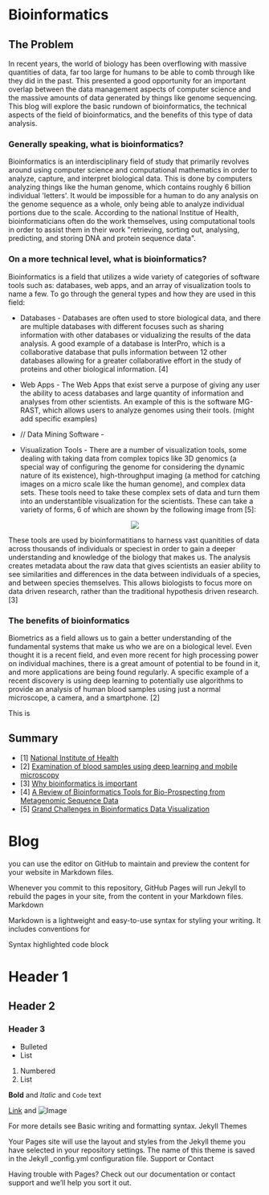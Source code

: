 # Bioinformatics 

## The Problem
In recent years, the world of biology has been overflowing with massive quantities of data, far too large for humans to be able to comb through like they did in the past. This presented a good opportunity for an important overlap between the data management aspects of computer science and the massive amounts of data generated by things like genome sequencing. This blog will explore the basic rundown of bioinformatics, the technical aspects of the field of bioinformatics, and the benefits of this type of data analysis.

### Generally speaking, what is bioinformatics?
Bioinformatics is an interdisciplinary field of study that primarily revolves around using computer science and computational mathematics in order to analyze, capture, and interpret biological data. This is done by computers analyzing things like the human genome, which contains roughly 6 billion individual 'letters'. It would be impossible for a human to do any analysis on the genome sequence as a whole, only being able to analyze individual portions due to the scale. According to the national Institue of Health, bioinformaticians often do the work themselves, using computational tools in order to assist them in their work "retrieving, sorting out, analysing, predicting, and storing DNA and protein sequence data".

### On a more technical level, what is bioinformatics?
Bioinformatics is a field that utilizes a wide variety of categories of software tools such as: databases, web apps, and an array of visualization tools to name a few. To go through the general types and how they are used in this field:

 - Databases - Databases are often used to store biological data, and there are multiple databases with different focuses such as sharing information with other databases or vidualizing the results of the data analysis. A good example of a database is InterPro, which is a collaborative database that pulls information between 12 other databases allowing for a greater collaborative effort in the study of proteins and other biological information. [4]

 - Web Apps - The Web Apps that exist serve a purpose of giving any user the ability to acess databases and large quantity of information and analyses from other scientists. An example of this is the software MG-RAST, which allows users to analyze genomes using their tools. (might add specific examples)

 - // Data Mining Software - 

 - Visualization Tools - There are a number of visualization tools, some dealing with taking data from complex topics like 3D genomics (a special way of configuring the genome for considering the dynamic nature of its existence), high-throughput imaging (a method for catching images on a micro scale like the human genome), and complex data sets. These tools need to take these complex sets of data and turn them into an understantible visualization for the scientists. These can take a variety of forms, 6 of which are shown by the following image from [5]:

<p align ="center">
 <img src="https://www.frontiersin.org/files/Articles/669186/fbinf-01-669186-HTML-r1/image_m/fbinf-01-669186-g002.jpg" />
</p>

These tools are used by bioinformatitians to harness vast quanitities of data across thousands of individuals or speciest in order to gain a deeper understanding and knowledge of the biology that makes us. The analysis creates metadata about the raw data that gives scientists an easier ability to see similarities and differences in the data between individuals of a species, and between species themselves. This allows biologists to focus more on data driven research, rather than the traditional hypothesis driven research. [3]

### The benefits of bioinformatics
Biometrics as a field allows us to gain a better understanding of the fundamental systems that make us who we are on a biological level. Even thought it is a recent field, and even more recent for high processing power on individual machines, there is a great amount of potential to be found in it, and more applications are being found regularly. A specific example of a recent discovery is using deep learning to potentially use algorithms to provide an analysis of human blood samples using just a normal microscope, a camera, and a smartphone. [2]

This is 



## Summary


    

 - [1] [National Institute of Health](https://www.ncbi.nlm.nih.gov/pmc/articles/PMC1122955/) 
 - [2] [Examination of blood samples using deep learning and mobile microscopy](https://bmcbioinformatics.biomedcentral.com/articles/10.1186/s12859-022-04602-4) 
 - [3] [Why bioinformatics is important](https://www.earlham.ac.uk/articles/why-bioinformatics-important) 
 - [4] [A Review of Bioinformatics Tools for Bio-Prospecting from Metagenomic Sequence Data](https://www.frontiersin.org/articles/10.3389/fgene.2017.00023/full) 
 - [5] [Grand Challenges in Bioinformatics Data Visualization](https://www.frontiersin.org/articles/10.3389/fbinf.2021.669186/full)

# Blog
you can use the editor on GitHub to maintain and preview the content for your website in Markdown files.

Whenever you commit to this repository, GitHub Pages will run Jekyll to rebuild the pages in your site, from the content in your Markdown files.
Markdown

Markdown is a lightweight and easy-to-use syntax for styling your writing. It includes conventions for

Syntax highlighted code block

# Header 1
## Header 2
### Header 3

- Bulleted
- List

1. Numbered
2. List

**Bold** and _Italic_ and `Code` text

[Link](url) and ![Image](src)

For more details see Basic writing and formatting syntax.
Jekyll Themes

Your Pages site will use the layout and styles from the Jekyll theme you have selected in your repository settings. The name of this theme is saved in the Jekyll _config.yml configuration file.
Support or Contact

Having trouble with Pages? Check out our documentation or contact support and we’ll help you sort it out.
